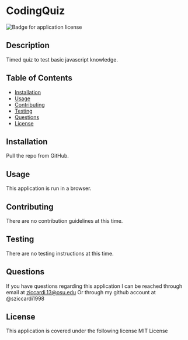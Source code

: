 # CodingQuiz

  ![Badge for application license](https://img.shields.io/github/license/sziccardi1998/CodingQuiz)

  ## Description

  Timed quiz to test basic javascript knowledge.


  ## Table of Contents

  * [Installation](#installation)
  * [Usage](#usage)
  * [Contributing](#contributing)
  * [Testing](#testing)
  * [Questions](#questions)
  * [License](#license)
   
  
  ## Installation

  Pull the repo from GitHub.


  ## Usage

  This application is run in a browser.


  ## Contributing

  There are no contribution guidelines at this time.


  ## Testing

  There are no testing instructions at this time.


  ## Questions

  If you have questions regarding this application I can be reached through email at ziccardi.13@osu.edu
  Or through my github account at @sziccardi1998


  ## License

  This application is covered under the following license MIT License


